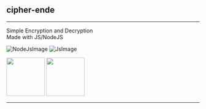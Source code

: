 <h2>cipher-ende</h2>
<hr />

Simple Encryption and Decryption<br>
Made with JS/NodeJS


![NodeJsImage](https://images.g2crowd.com/uploads/product/image/large_detail/large_detail_f0b606abb6d19089febc9faeeba5bc05/nodejs-development-services.png)
![JsImage](https://www.computerhope.com/jargon/j/javascript.png)



<img src="https://images.g2crowd.com/uploads/product/image/large_detail/large_detail_f0b606abb6d19089febc9faeeba5bc05/nodejs-development-services.png" style="width:100px">
<img src="https://www.computerhope.com/jargon/j/javascript.png" style="width:100px">
<hr />
